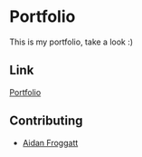 # Portfolio

This is my portfolio, take a look :)

## Link
[Portfolio](https://aidanfroggatt.github.io/portfolio/)

## Contributing

- [Aidan Froggatt](https://github.com/aidanfroggat)
